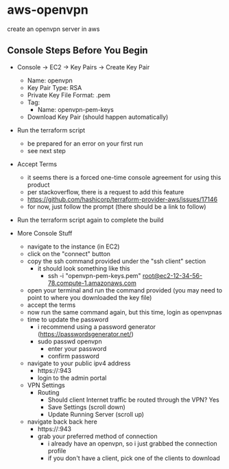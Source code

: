 # aws-openvpn
create an openvpn server in aws

## Console Steps Before You Begin
- Console -> EC2 -> Key Pairs -> Create Key Pair
    - Name: openvpn
    - Key Pair Type: RSA
    - Private Key File Format: .pem
    - Tag:
        - Name: openvpn-pem-keys
    - Download Key Pair (should happen automatically)

- Run the terraform script
    - be prepared for an error on your first run
    - see next step

- Accept Terms
    - it seems there is a forced one-time console agreement for using this product
    - per stackoverflow, there is a request to add this feature
    - https://github.com/hashicorp/terraform-provider-aws/issues/17146
    - for now, just follow the prompt (there should be a link to follow)

- Run the terraform script again to complete the build

- More Console Stuff
    - navigate to the instance (in EC2)
    - click on the "connect" button
    - copy the ssh command provided under the "ssh client" section
        - it should look something like this
            - ssh -i "openvpn-pem-keys.pem" root@ec2-12-34-56-78.compute-1.amazonaws.com
    - open your terminal and run the command provided (you may need to point to where you downloaded the key file)
    - accept the terms
    - now run the same command again, but this time, login as openvpnas
    - time to update the password
        - i recommend using a password generator (https://passwordsgenerator.net/)
        - sudo passwd openvpn
            - enter your password
            - confirm password
    - navigate to your public ipv4 address
        - https://<public ip>:943
        - login to the admin portal
    - VPN Settings
        - Routing
            - Should client Internet traffic be routed through the VPN? Yes
            - Save Settings (scroll down)
            - Update Running Server (scroll up)
    - navigate back back here 
        - https://<public ip>:943
        - grab your preferred method of connection
            - i already have an openvpn, so i just grabbed the connection profile
            - if you don't have a client, pick one of the clients to download


